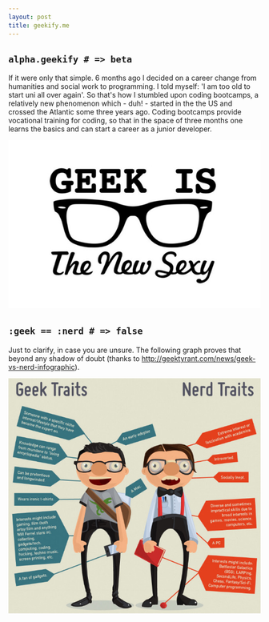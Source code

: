 ```yaml
---
layout: post
title: geekify.me
---
```


`alpha.geekify # => beta`
-------------------------

If it were only that simple. 6 months ago I decided on a career change from humanities and social work to programming. I told myself: 'I am too old to start uni all over again'. So that's how I stumbled upon coding bootcamps, a relatively new phenomenon which - duh! - started in the the US and crossed the Atlantic some three years ago. Coding bootcamps provide vocational training for coding, so that in the space of three months one learns the basics and can start a career as a junior developer.

![geek](../images/geek.jpg)

`:geek == :nerd # => false`
----------------------------
Just to clarify, in case you are unsure. The following graph proves that beyond any shadow of doubt (thanks to http://geektyrant.com/news/geek-vs-nerd-infographic).

![geek vs nerd](../images/nerds-vs-geeks-cut.jpeg)
